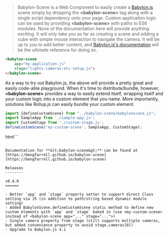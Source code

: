  > Babylon-Scene is a Web Component to easily create a [Babylon.js](https://www.babylonjs.com/) scene simply by dropping the **&lt;babylon-scene&gt;** tag along with a single script dependency onto your page. Custom application logic can be used by
 providing **&lt;babylon-scene&gt;** with paths to ES6 modules. None of the documentation here will provide anything exciting. It will only take you as far
 as creating a scene and adding a cube with simple mouse interaction to navigate the camera. It will be up to you to add better content, and [Babylon.js's documentation](https://doc.babylonjs.com/)
 will be the ultimate reference for doing so.

 ```html
 <babylon-scene
     app="my-application.js"
     stage="lights-cameras-etc-setup.js">
 </babylon-scene>
 ```

 As a way to try out Babylon.js, the above will provide a pretty great and easily code-able playground. When it's time to distribute/bundle, however, **&lt;babylon-scene&gt;** provides a way to easily
 extend itself, wrapping itself and your custom logic into a custom element that you name. More importantly, solutions like Rollup.js can easily bundle your custom element.

 ```javascript
import {defineCustomScene} from "../babylon-scene/babylonscene.js";
import SampleApp from './sample-app.js';
import CustomStage from './custom-stage.js';
defineCustomScene('my-custom-scene', SampleApp, CustomStage);
 ```

 html```
 <my-custom-scene></my-custom-scene>
 ```

Documentation for **&lt;babylon-scene&gt;** can be found at
[https://bengfarrell.github.io/babylon-scene](https://bengfarrell.github.io/babylon-scene)

Releases
--------

v0.4.0
======

- Better `app` and `stage` property setter to support direct Class setting via JS (in addition to path/string based dynamic module setting)
- Added BabylonScene.defineCustomScene static method to define new custom elements with `app` and `stage` baked in (use <my-custom-scene> instead of <babylon-scene app="..." stage="...">)
- Single camera property from stage (still supports multiple cameras, but added convenience property to avoid stage.cameras[0])
- Upgrade to Babylon.js 4.1
